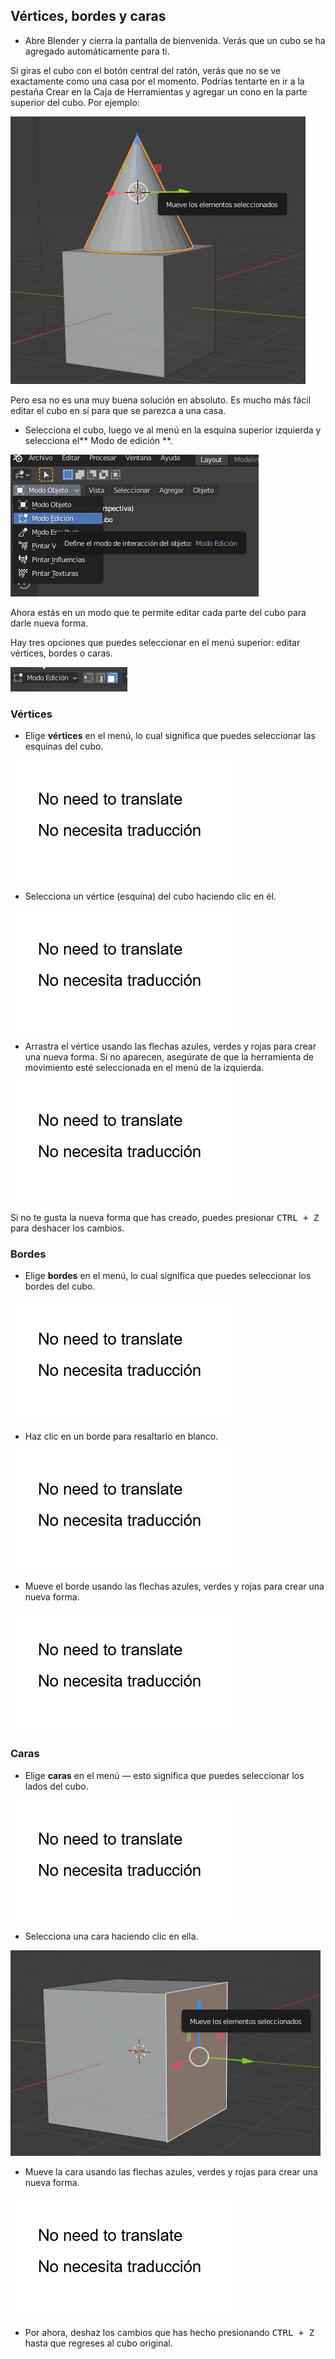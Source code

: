 ## Vértices, bordes y caras

+ Abre Blender y cierra la pantalla de bienvenida. Verás que un cubo se ha agregado automáticamente para ti.

Si giras el cubo con el botón central del ratón, verás que no se ve exactamente como una casa por el momento. Podrías tentarte en ir a la pestaña Crear en la Caja de Herramientas y agregar un cono en la parte superior del cubo. Por ejemplo:

![Bloque y cono](images/blender-block-and-cone.png)

Pero esa no es una muy buena solución en absoluto. Es mucho más fácil editar el cubo en sí para que se parezca a una casa.

+ Selecciona el cubo, luego ve al menú en la esquina superior izquierda y selecciona el** Modo de edición **.

![Modo edición](images/edit-mode.png)

Ahora estás en un modo que te permite editar cada parte del cubo para darle nueva forma.

Hay tres opciones que puedes seleccionar en el menú superior: editar vértices, bordes o caras.

![Modo de edición](images/edit-modes.png)

### Vértices

+ Elige **vértices** en el menú, lo cual significa que puedes seleccionar las esquinas del cubo.

![Opciones de edición](images/blender-vertex-tool.png)

+ Selecciona un vértice (esquina) del cubo haciendo clic en él.

![Vértices](images/blender-select-vertex.png)

+ Arrastra el vértice usando las flechas azules, verdes y rojas para crear una nueva forma. Si no aparecen, asegúrate de que la herramienta de movimiento esté seleccionada en el menú de la izquierda.

![Arrastra vértices](images/blender-drag-vertex.png)

Si no te gusta la nueva forma que has creado, puedes presionar <kbd>CTRL + Z</kbd> para deshacer los cambios.

### Bordes

+ Elige **bordes** en el menú, lo cual significa que puedes seleccionar los bordes del cubo.

![Opción de bordes](images/blender-edge-tool.png)

+ Haz clic en un borde para resaltarlo en blanco.

![Resalta un borde](images/blender-select-edge.png)

+ Mueve el borde usando las flechas azules, verdes y rojas para crear una nueva forma.

![Resalta un borde](images/blender-drag-edge.png)

### Caras

+ Elige **caras** en el menú — esto significa que puedes seleccionar los lados del cubo.

![Selecciona una opción de las caras](images/blender-face-tool.png)

+ Selecciona una cara haciendo clic en ella.

![Selecciona una cara](images/blender-select-face.png)

+ Mueve la cara usando las flechas azules, verdes y rojas para crear una nueva forma.

![Mueve la cara](images/blender-drag-face.png)

+ Por ahora, deshaz los cambios que has hecho presionando <kbd>CTRL + Z</kbd> hasta que regreses al cubo original.